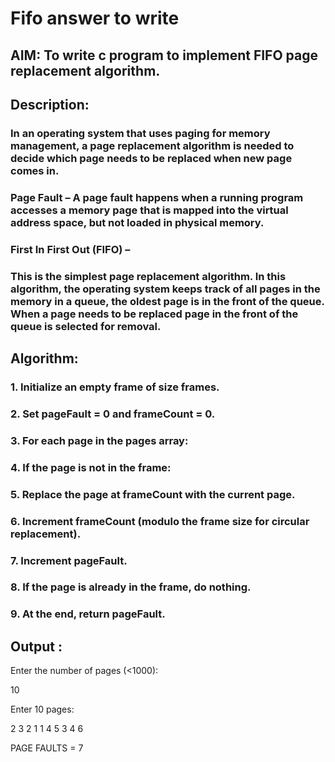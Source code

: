 # Fifo answer to write 

## AIM: To write c program to implement FIFO page replacement algorithm.

## Description:
### In an operating system that uses paging for memory management, a page replacement algorithm is needed to decide which page needs to be replaced when new page comes in. 
### Page Fault – A page fault happens when a running program accesses a memory page that is mapped into the virtual address space, but not loaded in physical memory. 
### First In First Out (FIFO) – 
### This is the simplest page replacement algorithm. In this algorithm, the operating system keeps track of all pages in the memory in a queue, the oldest page is in the front of the queue. When a page needs to be replaced page in the front of the queue is selected for removal. 

## Algorithm:

### 1. Initialize an empty frame of size frames.
### 2. Set pageFault = 0 and frameCount = 0.
### 3. For each page in the pages array:
### 4. If the page is not in the frame:
### 5. Replace the page at frameCount with the current page.
### 6. Increment frameCount (modulo the frame size for circular replacement).
### 7. Increment pageFault.
### 8. If the page is already in the frame, do nothing.
### 9. At the end, return pageFault.

## Output :

Enter the number of pages (<1000):

10

Enter 10 pages:

2 3 2 1 1 4 5 3 4 6

PAGE FAULTS = 7
